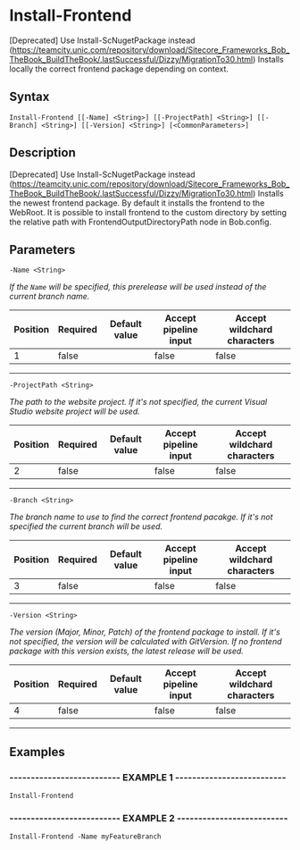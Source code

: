 

# Install-Frontend

[Deprecated] Use Install-ScNugetPackage instead (https://teamcity.unic.com/repository/download/Sitecore_Frameworks_Bob_TheBook_BuildTheBook/.lastSuccessful/Dizzy/MigrationTo30.html)
Installs locally the correct frontend package depending on context.
## Syntax

    Install-Frontend [[-Name] <String>] [[-ProjectPath] <String>] [[-Branch] <String>] [[-Version] <String>] [<CommonParameters>]


## Description

[Deprecated] Use Install-ScNugetPackage instead (https://teamcity.unic.com/repository/download/Sitecore_Frameworks_Bob_TheBook_BuildTheBook/.lastSuccessful/Dizzy/MigrationTo30.html)
Installs the newest frontend package. By default it installs the frontend to the WebRoot. It is possible to install frontend to the custom directory by setting the relative path with FrontendOutputDirectoryPath node in Bob.config.





## Parameters

    
    -Name <String>
_If the `Name` will be specified, this prerelease will be used instead of the current branch name._

| Position | Required | Default value | Accept pipeline input | Accept wildchard characters |
| -------- | -------- | ------------- | --------------------- | --------------------------- |
| 1 | false |  | false | false |


----

    
    
    -ProjectPath <String>
_The path to the website project. If it's not specified, the current Visual Studio website project will be used._

| Position | Required | Default value | Accept pipeline input | Accept wildchard characters |
| -------- | -------- | ------------- | --------------------- | --------------------------- |
| 2 | false |  | false | false |


----

    
    
    -Branch <String>
_The branch name to use to find the correct frontend pacakge.
If it's not specified the current branch will be used._

| Position | Required | Default value | Accept pipeline input | Accept wildchard characters |
| -------- | -------- | ------------- | --------------------- | --------------------------- |
| 3 | false |  | false | false |


----

    
    
    -Version <String>
_The version (Major, Minor, Patch) of the frontend package to install.
If it's not specified, the version will be calculated with GitVersion.
If no frontend package with this version exists, the latest release will be used._

| Position | Required | Default value | Accept pipeline input | Accept wildchard characters |
| -------- | -------- | ------------- | --------------------- | --------------------------- |
| 4 | false |  | false | false |


----

    

## Examples

### -------------------------- EXAMPLE 1 --------------------------
    Install-Frontend






























### -------------------------- EXAMPLE 2 --------------------------
    Install-Frontend -Name myFeatureBranch































